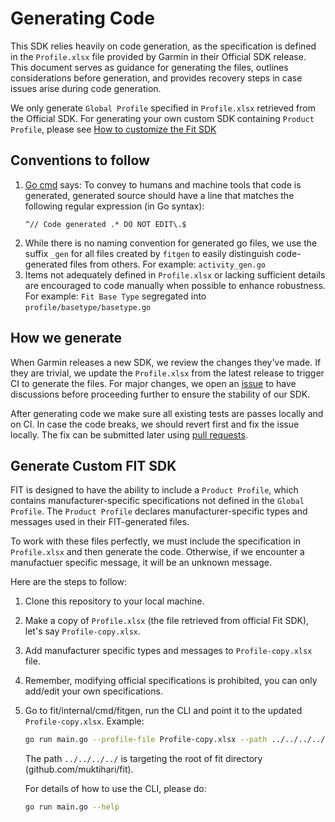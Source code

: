 # Generating Code

This SDK relies heavily on code generation, as the specification is defined in the `Profile.xlsx` file provided by Garmin in their Official SDK release. This document serves as guidance for generating the files, outlines considerations before generation, and provides recovery steps in case issues arise during code generation.

We only generate `Global Profile` specified in `Profile.xlsx` retrieved from the Official SDK. For generating your own custom SDK containing `Product Profile`, please see [How to customize the Fit SDK](#How-to-customize-the-Fit-SDK)

## Conventions to follow

1. [Go cmd][Go cmd] says: To convey to humans and machine tools that code is generated, generated source should have a line that matches the following regular expression (in Go syntax):
   ```regex
   ^// Code generated .* DO NOT EDIT\.$
   ```
1. While there is no naming convention for generated go files, we use the suffix `_gen` for all files created by `fitgen` to easily distinguish code-generated files from others. For example: `activity_gen.go`
1. Items not adequately defined in `Profile.xlsx` or lacking sufficient details are encouraged to code manually when possible to enhance robustness. For example: `Fit Base Type` segregated into `profile/basetype/basetype.go`

## How we generate

When Garmin releases a new SDK, we review the changes they've made. If they are trivial, we update the `Profile.xlsx` from the latest release to trigger CI to generate the files. For major changes, we open an [issue][issues] to have discussions before proceeding further to ensure the stability of our SDK.

After generating code we make sure all existing tests are passes locally and on CI. In case the code breaks, we should revert first and fix the issue locally. The fix can be submitted later using [pull requests][prs].

[Go cmd]: https://pkg.go.dev/cmd/go#hdr-Generate_Go_files_by_processing_source
[issues]: https://github.com/muktihari/fit/issues
[prs]: https://github.com/muktihari/fit/pulls

## Generate Custom FIT SDK

FIT is designed to have the ability to include a `Product Profile`, which contains manufacturer-specific specifications not defined in the `Global Profile`. The `Product Profile` declares manufacturer-specific types and messages used in their FIT-generated files.

To work with these files perfectly, we must include the specification in `Profile.xlsx` and then generate the code. Otherwise, if we encounter a manufactuer specific message, it will be an unknown message.

Here are the steps to follow:

1. Clone this repository to your local machine.
1. Make a copy of `Profile.xlsx` (the file retrieved from official Fit SDK), let's say `Profile-copy.xlsx`.
1. Add manufacturer specific types and messages to `Profile-copy.xlsx` file.
1. Remember, modifying official specifications is prohibited, you can only add/edit your own specifications.
1. Go to fit/internal/cmd/fitgen, run the CLI and point it to the updated `Profile-copy.xlsx`. Example:

   ```sh
   go run main.go --profile-file Profile-copy.xlsx --path ../../../../ --builders all --profile-version 21.115 --verbose -y
   ```

   The path `../../../../` is targeting the root of fit directory (github.com/muktihari/fit).

   For details of how to use the CLI, please do:

   ```sh
   go run main.go --help
   ```
